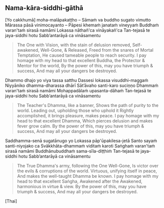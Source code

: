 ## Nama-kāra-siddhi-gāthā<a id="nama-kara-siddhi-gatha"></a>

[Yo cakkhumā] moha-malāpakaṭṭho – Sāmaṁ va buddho sugato vimutto
Mārassa pāsā vinimocayanto – Pāpesi khemaṁ janataṁ vineyyaṁ
Buddhaṁ varan'taṁ sirasā namāmi
Lokassa nāthañ'ca vināyakañ'ca
Tan-tejasā te jaya-siddhi hotu
Sabb’antarāyā ca vināsamentu

<div class="english">

> The One with Vision, with the stain of delusion removed,
> Self-awakened, Well-Gone, & Released,
> Freed from the snares of Mortal Temptation,
> He caused tameable people to reach security.
> I pay homage with my head to that excellent Buddha, the Protector & Mentor for the world,
> By the power of this, may you have triumph & success,
> And may all your dangers be destroyed.

</div>

Dhammo dhajo yo viya tassa satthu
Dassesi lokassa visuddhi-maggaṁ
Niyyāniko dhamma-dharassa dhārī
Sāt’āvaho santi-karo suciṇṇo
Dhammaṁ varan'taṁ sirasā namāmi
Mohappadālaṁ upasanta-dāhaṁ
Tan-tejasā te jaya-siddhi hotu
Sabb’antarāyā ca vināsamentu

<div class="english">

> The Teacher's Dhamma, like a banner,
> Shows the path of purity to the world.
> Leading out, upholding those who uphold it
> Rightly accomplished, it brings pleasure, makes peace.
> I pay homage with my head to that excellent Dhamma,
> Which pierces delusion and makes fever grow calm.
> By the power of this, may you have triumph & success,
> And may all your dangers be destroyed.

</div>

Saddhamma-senā sugatānugo yo
Lokassa pāp'ūpakilesa-jetā
Santo sayaṁ santi-niyojako ca
Svākkhāta-dhammaṁ viditaṁ karoti
Saṅghaṁ varan'taṁ sirasā namāmi
Buddhānubuddhaṁ sama-sīla-diṭṭhiṁ
Tan-tejasā te jaya-siddhi hotu
Sabb’antarāyā ca vināsamentu

<div class="english">

> The True Dhamma's army, following the One Well-Gone,
> Is victor over the evils & corruptions of the world.
> Virtuous, unifying itself in peace,
> And makes the well-taught Dhamma be known.
> I pay homage with my head to that excellent Saṅgha,
> Awakened after the Awakened, harmonious in virtue & view.
> By the power of this, may you have triumph & success,
> And may all your dangers be destroyed.

</div>

[Thai]
